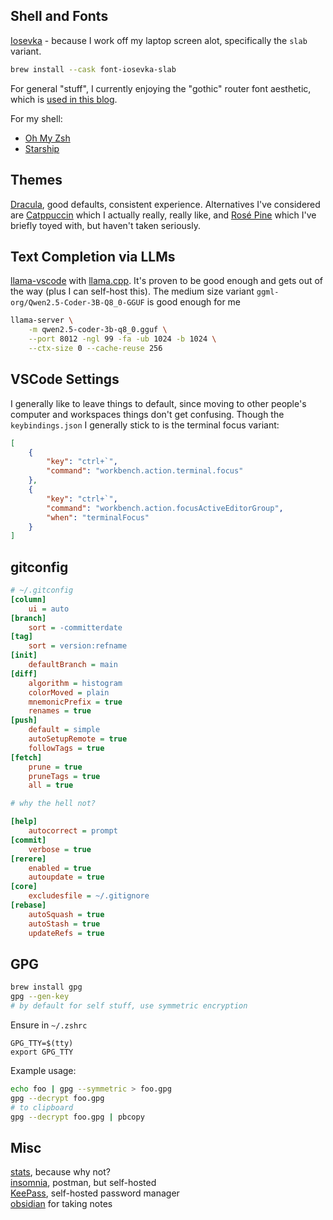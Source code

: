 ## Shell and Fonts

[Iosevka](https://github.com/be5invis/Iosevka) - because I work off my laptop screen alot, specifically the `slab` variant.

```sh
brew install --cask font-iosevka-slab
```

For general "stuff", I currently enjoying the "gothic" router font aesthetic, which is [used in this blog](https://heardacat.github.io/nationalpark-webfont/).

For my shell:  
- [Oh My Zsh](https://ohmyz.sh/#install)  
- [Starship](https://starship.rs/)  

## Themes

[Dracula](https://draculatheme.com/), good defaults, consistent experience. Alternatives I've considered are [Catppuccin](https://catppuccin.com/) which I actually really, really like, and [Rosé Pine](https://rosepinetheme.com/) which I've briefly toyed with, but haven't taken seriously. 

## Text Completion via LLMs

[llama-vscode](https://marketplace.visualstudio.com/items?itemName=ggml-org.llama-vscode) with [llama.cpp](https://marketplace.visualstudio.com/items?itemName=ggml-org.llama-vscode). It's proven to be good enough and gets out of the way (plus I can self-host this). The medium size variant `ggml-org/Qwen2.5-Coder-3B-Q8_0-GGUF` is good enough for me

```sh
llama-server \
    -m qwen2.5-coder-3b-q8_0.gguf \
    --port 8012 -ngl 99 -fa -ub 1024 -b 1024 \
    --ctx-size 0 --cache-reuse 256
```

## VSCode Settings

I generally like to leave things to default, since moving to other people's computer and workspaces things don't get confusing. Though the `keybindings.json` I generally stick to is the terminal focus variant:

```json
[
    {
        "key": "ctrl+`",
        "command": "workbench.action.terminal.focus"
    },
    {
        "key": "ctrl+`",
        "command": "workbench.action.focusActiveEditorGroup",
        "when": "terminalFocus"
    }
]
```

## gitconfig

```ini
# ~/.gitconfig 
[column]
    ui = auto
[branch]
    sort = -committerdate
[tag]
    sort = version:refname
[init]
    defaultBranch = main
[diff]
    algorithm = histogram
    colorMoved = plain
    mnemonicPrefix = true
    renames = true
[push]
    default = simple
    autoSetupRemote = true
    followTags = true
[fetch]
    prune = true
    pruneTags = true
    all = true

# why the hell not?

[help]
    autocorrect = prompt
[commit]
    verbose = true
[rerere]
    enabled = true
    autoupdate = true
[core]
    excludesfile = ~/.gitignore
[rebase]
    autoSquash = true
    autoStash = true
    updateRefs = true
```

## GPG

```sh
brew install gpg
gpg --gen-key
# by default for self stuff, use symmetric encryption
```

Ensure in `~/.zshrc`

```
GPG_TTY=$(tty)
export GPG_TTY
```

Example usage:

```sh
echo foo | gpg --symmetric > foo.gpg
gpg --decrypt foo.gpg
# to clipboard
gpg --decrypt foo.gpg | pbcopy
```


## Misc

[stats](https://formulae.brew.sh/cask/stats), because why not?  
[insomnia](https://github.com/Kong/insomnia), postman, but self-hosted  
[KeePass](https://en.wikipedia.org/wiki/KeePass), self-hosted password manager  
[obsidian](https://obsidian.md/) for taking notes  
